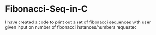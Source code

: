 # Fibonacci-Seq-in-C
I have created a code to print out a set of fibonacci sequences with user given input on number of  fibonacci instances/numbers requested
